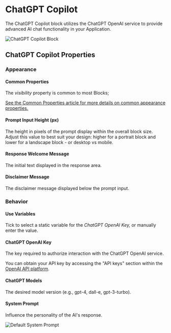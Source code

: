 # ChatGPT Copilot

The ChatGPT Copilot block utilizes the ChatGPT OpenAI service to provide advanced AI chat functionality in your Application.

![ChatGPT Copilot Block]()

## ChatGPT Copilot Properties

### Appearance

#### Common Properties

The _visibility_ property is common to most Blocks;

[See the Common Properties article for more details on common appearance properties.](../common-properties.md#appearance)

#### Prompt Input Height (px)

The height in pixels of the prompt display within the overall block size. Adjust this value to best suit your design: higher for a portrait block and lower for a landscape block - or desktop vs mobile.

#### Response Welcome Message

The initial text displayed in the response area.

#### Disclaimer Message

The disclaimer message displayed below the prompt input.

### Behavior

#### Use Variables

Tick to select a static variable for the _ChatGPT OpenAI Key,_ or manually enter the value.

#### ChatGPT OpenAI Key

The key required to authorize interaction with the ChatGPT OpenAI service.

You can obtain your API key by accessing the "API keys" section within the [OpenAI API platform](https://platform.openai.com).

#### ChatGPT Models

The desired model version (e.g., gpt-4, dall-e, gpt-3-turbo).

#### System Prompt

Influence the personality of the AI's response.

![Default System Prompt]()


